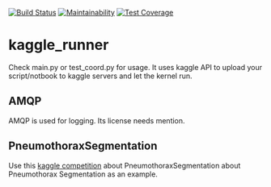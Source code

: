 [![Build Status](https://travis-ci.org/pennz/kaggle_runner.svg?branch=master)](https://travis-ci.org/pennz/kaggle_runner)
[![Maintainability](https://api.codeclimate.com/v1/badges/979bc98e4acb59a5e1aa/maintainability)](https://codeclimate.com/github/pennz/kaggle_runner/maintainability)
[![Test Coverage](https://api.codeclimate.com/v1/badges/979bc98e4acb59a5e1aa/test_coverage)](https://codeclimate.com/github/pennz/kaggle_runner/test_coverage)

# kaggle_runner

Check main.py or test_coord.py for usage. It uses kaggle API to upload your script/notbook to kaggle servers and let the kernel run.

## AMQP
AMQP is used for logging. Its license needs mention.

## PneumothoraxSegmentation
Use this [kaggle competition](https://www.kaggle.com/c/siim-acr-pneumothorax-segmentation) about PneumothoraxSegmentation about Pneumothorax Segmentation as an example.
